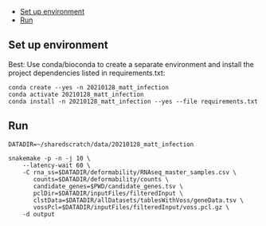 <!-- vim-markdown-toc GFM -->

* [Set up environment](#set-up-environment)
* [Run](#run)

<!-- vim-markdown-toc -->

## Set up environment

Best: Use conda/bioconda to create a separate environment and install the
project dependencies listed in requirements.txt:

```
conda create --yes -n 20210128_matt_infection
conda activate 20210128_matt_infection
conda install -n 20210128_matt_infection --yes --file requirements.txt
```

## Run

```
DATADIR=~/sharedscratch/data/20210128_matt_infection

snakemake -p -n -j 10 \
    --latency-wait 60 \
    -C rna_ss=$DATADIR/deformability/RNAseq_master_samples.csv \
       counts=$DATADIR/deformability/counts \
       candidate_genes=$PWD/candidate_genes.tsv \
       pclDir=$DATADIR/inputFiles/filteredInput \
       clstData=$DATADIR/allDatasets/tablesWithVoss/geneData.tsv \
       vossPcl=$DATADIR/inputFiles/filteredInput/voss.pcl.gz \
    -d output
```
